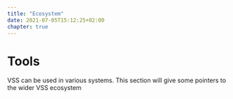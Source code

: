 ```yaml
---
title: "Ecosystem"
date: 2021-07-05T15:12:25+02:00
chapter: true
---
```


# Tools

VSS can be used in various systems. This section will give some pointers to the wider VSS ecosystem
